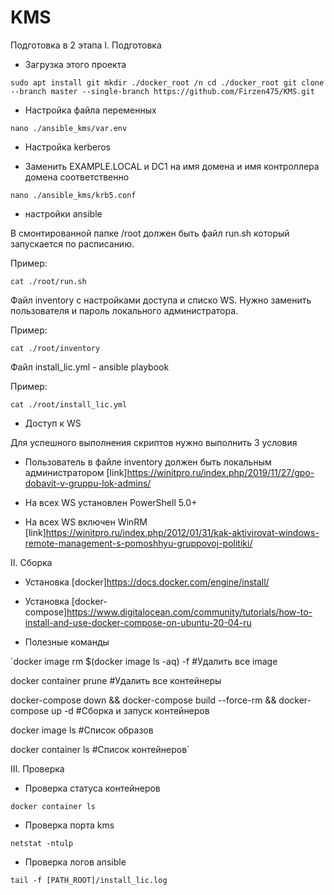 # KMS
Подготовка в 2 этапа
  I. Подготовка
- Загрузка этого проекта

`sudo apt install git
mkdir ./docker_root /n
cd ./docker_root
git clone --branch master --single-branch https://github.com/Firzen475/KMS.git`

- Настройка файла переменных
 
`nano ./ansible_kms/var.env`

- Настройка kerberos

 - Заменить EXAMPLE.LOCAL и DC1 на имя домена и имя контроллера домена соответственно

`nano ./ansible_kms/krb5.conf`

- настройки ansible

В смонтированной папке /root должен быть файл run.sh который запускается по расписанию. 

Пример:

`cat ./root/run.sh`

Файл inventory с настройками доступа и списко WS. Нужно заменить пользователя и пароль локального администратора.

Пример:

`cat ./root/inventory`

Файл install_lic.yml - ansible playbook

Пример:

`cat ./root/install_lic.yml`

- Доступ к WS

Для успешного выполнения скриптов нужно выполнить 3 условия

 - Пользователь в файле inventory должен быть локальным администратором [link]https://winitpro.ru/index.php/2019/11/27/gpo-dobavit-v-gruppu-lok-admins/

 - На всех WS установлен PowerShell 5.0+

 - На всех WS включен WinRM [link]https://winitpro.ru/index.php/2012/01/31/kak-aktivirovat-windows-remote-management-s-pomoshhyu-gruppovoj-politiki/


  II. Сборка 
- Установка [docker]https://docs.docker.com/engine/install/

- Установка [docker-compose]https://www.digitalocean.com/community/tutorials/how-to-install-and-use-docker-compose-on-ubuntu-20-04-ru

- Полезные команды

`docker image rm $(docker image  ls -aq) -f #Удалить все image

docker container prune #Удалить все контейнеры

docker-compose down && docker-compose build --force-rm && docker-compose up -d #Сборка и запуск контейнеров

docker image ls #Список образов

docker container ls #Список контейнеров`

  III. Проверка

- Проверка статуса контейнеров

`docker container ls` 

- Проверка порта kms

`netstat -ntulp`

- Проверка логов ansible

`tail -f [PATH_ROOT]/install_lic.log`

